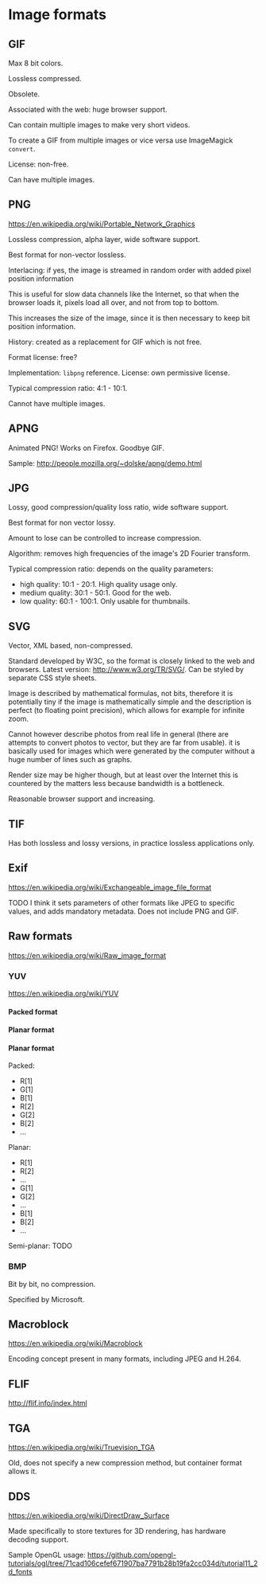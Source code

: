 # Image formats

## GIF

Max 8 bit colors.

Lossless compressed.

Obsolete.

Associated with the web: huge browser support.

Can contain multiple images to make very short videos.

To create a GIF from multiple images or vice versa use ImageMagick `convert`.

License: non-free.

Can have multiple images.

## PNG

<https://en.wikipedia.org/wiki/Portable_Network_Graphics>

Lossless compression, alpha layer, wide software support.

Best format for non-vector lossless.

Interlacing: if yes, the image is streamed in random order with added pixel position information

This is useful for slow data channels like the Internet, so that when the browser loads it, pixels load all over, and not from top to bottom.

This increases the size of the image, since it is then necessary to keep bit position information.

History: created as a replacement for GIF which is not free.

Format license: free?

Implementation: `libpng` reference. License: own permissive license.

Typical compression ratio: 4:1 - 10:1.

Cannot have multiple images.

## APNG

Animated PNG! Works on Firefox. Goodbye GIF.

Sample: <http://people.mozilla.org/~dolske/apng/demo.html>

## JPG

Lossy, good compression/quality loss ratio, wide software support.

Best format for non vector lossy.

Amount to lose can be controlled to increase compression.

Algorithm: removes high frequencies of the image's 2D Fourier transform.

Typical compression ratio: depends on the quality parameters:

- high quality: 10:1 - 20:1. High quality usage only.
- medium quality: 30:1 - 50:1. Good for the web.
- low quality: 60:1 - 100:1. Only usable for thumbnails.

## SVG

Vector, XML based, non-compressed.

Standard developed by W3C, so the format is closely linked to the web and browsers. Latest version: <http://www.w3.org/TR/SVG/>. Can be styled by separate CSS style sheets.

Image is described by mathematical formulas, not bits, therefore it is potentially tiny if the image is mathematically simple and the description is perfect (to floating point precision), which allows for example for infinite zoom.

Cannot however describe photos from real life in general (there are attempts to convert photos to vector, but they are far from usable). it is basically used for images which were generated by the computer without a huge number of lines such as graphs.

Render size may be higher though, but at least over the Internet this is countered by the matters less because bandwidth is a bottleneck.

Reasonable browser support and increasing.

## TIF

Has both lossless and lossy versions, in practice lossless applications only.

## Exif

<https://en.wikipedia.org/wiki/Exchangeable_image_file_format>

TODO I think it sets parameters of other formats like JPEG to specific values, and adds mandatory metadata. Does not include PNG and GIF.

## Raw formats

<https://en.wikipedia.org/wiki/Raw_image_format>

### YUV

<https://en.wikipedia.org/wiki/YUV>

#### Packed format

#### Planar format

#### Planar format

Packed:

- R[1]
- G[1]
- B[1]
- R[2]
- G[2]
- B[2]
- ...

Planar:

- R[1]
- R[2]
- ...
- G[1]
- G[2]
- ...
- B[1]
- B[2]
- ...

Semi-planar: TODO

### BMP

Bit by bit, no compression.

Specified by Microsoft.

## Macroblock

<https://en.wikipedia.org/wiki/Macroblock>

Encoding concept present in many formats, including JPEG and H.264.

## FLIF

http://flif.info/index.html

## TGA

<https://en.wikipedia.org/wiki/Truevision_TGA>

Old, does not specify a new compression method, but container format allows it.

## DDS

<https://en.wikipedia.org/wiki/DirectDraw_Surface>

Made specifically to store textures for 3D rendering, has hardware decoding support.

Sample OpenGL usage: <https://github.com/opengl-tutorials/ogl/tree/71cad106cefef671907ba7791b28b19fa2cc034d/tutorial11_2d_fonts>
